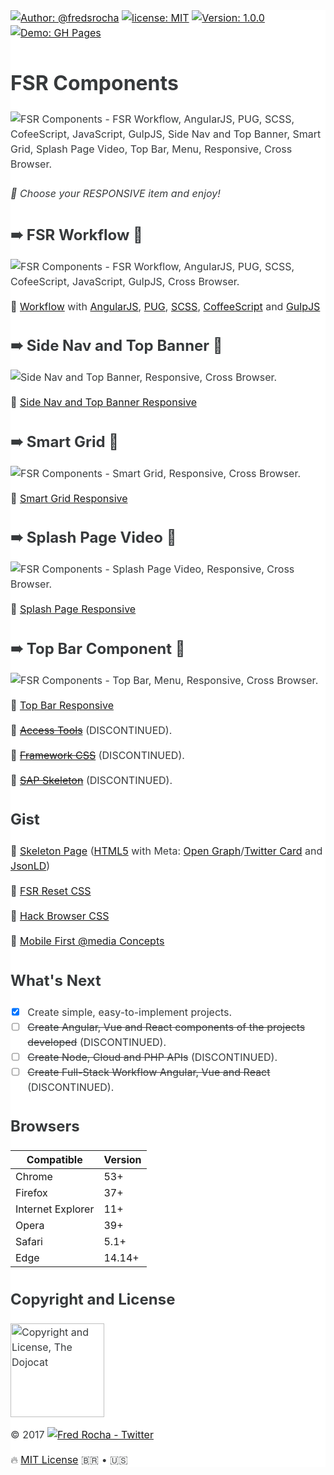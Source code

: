 <main style="font-family: -apple-system,BlinkMacSystemFont,'Segoe UI',Roboto,'Helvetica Neue',Arial,sans-serif;font-size: 1rem;line-height: 1.5;color: #373a3c;background-color: #fff;">

[![Author: @fredsrocha](https://img.shields.io/badge/author-@fredsrocha-orange.svg?style=flat-square&colorB=1da1f2&logo=twitter&maxAge=2592000 "Author")](https://twitter.com/fredsrocha)
[![license: MIT](https://img.shields.io/github/license/mashape/apistatus.svg?style=flat-square&maxAge=2592000 "MIT License")](./LICENSE)
[![Version: 1.0.0](https://img.shields.io/badge/version-1.0.0-blue.svg?style=flat-square&maxAge=2592000 "Version")](./README.md)
[![Demo: GH Pages](https://img.shields.io/badge/demo-online-green.svg?style=flat-square&colorB=00BFFF&maxAge=2592000 "Online Demo")](./README.md)

# FSR Components

<img src="https://image.prntscr.com/image/cA3h4rwVSh_HhKQQfGl2Dw.png" alt="FSR Components - FSR Workflow, AngularJS, PUG, SCSS, CofeeScript, JavaScript, GulpJS, Side Nav and Top Banner, Smart Grid, Splash Page Video, Top Bar, Menu, Responsive, Cross Browser." />

###### :gem: Choose your RESPONSIVE item and enjoy!

## ➠ FSR Workflow :tada:

<img src="https://image.prntscr.com/image/b6gUN0pZSYaCYOqTEQ3kmQ.png" alt="FSR Components - FSR Workflow, AngularJS, PUG, SCSS, CofeeScript, JavaScript, GulpJS, Cross Browser." />

:hatching_chick: [Workflow](https://github.com/fredsrocha/fsr-workflow/ "FSR Components - FSR Workflow, AngularJS, PUG, SCSS, CofeeScript, JavaScript, GulpJS, Cross Browser.") with [AngularJS](https://github.com/angular/angular.js "AngularJS website"), [PUG](https://github.com/pugjs/pug/ "PUG template engine"), [SCSS](https://github.com/sass/sass/ "SASS Lang"), [CoffeeScript](https://github.com/jashkenas/coffeescript/ "CoffeeScript") and [GulpJS](https://github.com/gulpjs/gulp "The streaming build system")

## ➠ Side Nav and Top Banner :tada:

<img src="https://image.prntscr.com/image/kLOZLEyaQTKi67p35-aXzg.png" alt="Side Nav and Top Banner, Responsive, Cross Browser." />

:hatching_chick: [Side Nav and Top Banner Responsive](https://github.com/fredsrocha/fsr-side-nav-and-top-banner/ "Side Nav and Top Banner, Responsive, Cross Browser.")

## ➠ Smart Grid :tada:

<img src="https://image.prntscr.com/image/6vyL0DuhTfaAbSbTdl5ZJA.png" alt="FSR Components - Smart Grid, Responsive, Cross Browser." />

:hatching_chick: [Smart Grid Responsive](https://github.com/fredsrocha/fsr-smart-grid/ "FSR Components - Smart Grid, Responsive, Cross Browser.")

## ➠ Splash Page Video :tada:

<img src="https://image.prntscr.com/image/I8f3izFkTy__P1Hz_M5nFQ.png" alt="FSR Components - Splash Page Video, Responsive, Cross Browser." />

:hatching_chick: [Splash Page Responsive](https://github.com/fredsrocha/fsr-splash-page/ "FSR Components - Splash Page Video, Responsive, Cross Browser.")

## ➠ Top Bar Component :tada:

<img src="https://image.prntscr.com/image/8vApqOsiTAyijCNilm4zHw.png" alt="FSR Components - Top Bar, Menu, Responsive, Cross Browser." />

:hatching_chick: [Top Bar Responsive](https://github.com/fredsrocha/fsr-top-bar/ "FSR Components - Top Bar, Menu, Responsive, Cross Browser.")

:egg: [~~Access Tools~~](https://github.com/fredsrocha/fsr-components "discontinued") (DISCONTINUED).

:egg: [~~Framework CSS~~](https://github.com/fredsrocha/fsr-components "discontinued") (DISCONTINUED).

:egg: [~~SAP Skeleton~~](https://github.com/fredsrocha/fsr-components "discontinued") (DISCONTINUED).

## Gist

:hatching_chick: [Skeleton Page](https://gist.github.com/fredsrocha/a064b9dd9c91b87fabb4db4361a8aa49/ "Skeleton Page (Gist)") ([HTML5](https://www.w3.org/TR/html5/ "HTML5 reference") with Meta: [Open Graph](http://ogp.me/ "Open Graph website")/[Twitter Card](https://dev.twitter.com/cards/overview/ "Twitter Card Reference") and [JsonLD](http://schema.org/ "Structured Data"))

:hatching_chick: [FSR Reset CSS](https://gist.github.com/fredsrocha/8c6119f5816df1378e10b1718c390e1b "FSR Reset CSS")

:hatching_chick: [Hack Browser CSS](https://gist.github.com/fredsrocha/f73f26fd39c976788166c4869b9ce239 "Hack Browser in CSS")

:hatching_chick: [Mobile First @media Concepts](https://gist.github.com/fredsrocha/b22ac113f06675bbd92db08e3cf1378d "@media Concepts CSS (Based on Mobile First)")

## What's Next

- [x] Create simple, easy-to-implement projects.
- [ ] ~~Create Angular, Vue and React components of the projects developed~~ (DISCONTINUED).
- [ ] ~~Create Node, Cloud and PHP APIs~~ (DISCONTINUED).
- [ ] ~~Create Full-Stack Workflow Angular, Vue and React~~ (DISCONTINUED).

## Browsers

| Compatible | Version |
| ------ | ----------- |
| Chrome | 53+ |
| Firefox | 37+ |
| Internet Explorer | 11+ |
| Opera | 39+ |
| Safari | 5.1+ |
| Edge | 14.14+ |

## Copyright and License

<img src="https://octodex.github.com/images/dojocat.jpg" alt="Copyright and License, The Dojocat"  width="150" height="150" />

&copy; 2017 [![Fred Rocha - Twitter](https://img.shields.io/twitter/follow/fredsrocha.svg?style=social&label=@fredsrocha)](https://twitter.com/fredsrocha)

:fire: [MIT License](https://github.com/fredsrocha/fsr-components/blob/master/LICENSE "License") 🇧🇷 • :us:

</main>

